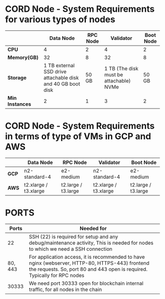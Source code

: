 # CORD Node - System Requirements for various types of nodes

|   | Data Node | RPC Node | Validator | Boot Node |
| ------------- | ------------- | ------------- | ------------- | ------------- |
| **CPU**  | 4  | 2  | 4 | 2 |
| **Memory(GB)**  | 32  | 8 | 32 | 8 |
| **Storage**  | 1 TB external SSD drive attachable disk and 40 GB boot disk  | 50 GB  | 1 TB (The disk must be attachable) NVMe| 50 GB |
| **Min Instances**  | 2  | 1 | 3 | 2 |



#  CORD Node - System Requirements in terms of type of VMs in GCP and AWS

|   | Data Node | RPC Node | Validator  | Boot Node |
| --- | --- | ---| --- | --- |
|**GCP**|n2-standard-4|e2-medium|n2-standard-4|e2-medium|
|**AWS**|t2.xlarge / t3.xlarge |t2.large / t3.large |t2.xlarge / t3.xlarge|t2.large / t3.large|



# PORTS

| Ports| Needed for |
|---|---|
| 22 | SSH (22) is required for setup and any debug/maintenance activity, This is needed for nodes to which we need a SSH connection |
| 80, 443 | For application access, it is recommended to have nginx (webserver, HTTP-80, HTTPS-443) frontend the requests. So, port 80 and 443 open is required. Typically for RPC nodes|
| 30333 | We need port 30333 open for blockchain internal traffic, for all nodes in the chain |








